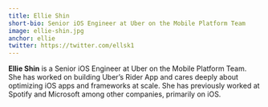 ```yaml
---
title: Ellie Shin
short-bio: Senior iOS Engineer at Uber on the Mobile Platform Team
image: ellie-shin.jpg
anchor: ellie
twitter: https://twitter.com/ellsk1
---
```


**Ellie Shin**  is a Senior iOS Engineer at Uber on the Mobile Platform Team. She has worked on building Uber’s Rider App and cares deeply about optimizing iOS apps and frameworks at scale. She has previously worked at Spotify and Microsoft among other companies, primarily on iOS. 